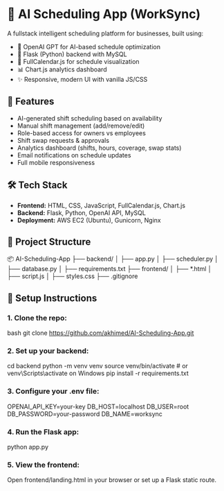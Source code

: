 # 🧠 AI Scheduling App (WorkSync)

A fullstack intelligent scheduling platform for businesses, built using:
- 🔮 OpenAI GPT for AI-based schedule optimization
- 🧰 Flask (Python) backend with MySQL
- 📅 FullCalendar.js for schedule visualization
- 📊 Chart.js analytics dashboard
- ✨ Responsive, modern UI with vanilla JS/CSS

## 🚀 Features

- AI-generated shift scheduling based on availability
- Manual shift management (add/remove/edit)
- Role-based access for owners vs employees
- Shift swap requests & approvals
- Analytics dashboard (shifts, hours, coverage, swap stats)
- Email notifications on schedule updates
- Full mobile responsiveness

## 🛠 Tech Stack

- **Frontend:** HTML, CSS, JavaScript, FullCalendar.js, Chart.js
- **Backend:** Flask, Python, OpenAI API, MySQL
- **Deployment:** AWS EC2 (Ubuntu), Gunicorn, Nginx

## 📁 Project Structure
📦 AI-Scheduling-App
├── backend/
│ ├── app.py
│ ├── scheduler.py
│ ├── database.py
│ ├── requirements.txt
├── frontend/
│ ├── *.html
│ ├── script.js
│ ├── styles.css
├── .gitignore

## 📌 Setup Instructions

### 1. Clone the repo:
   bash
   git clone https://github.com/akhimed/AI-Scheduling-App.git

   
### 2. Set up your backend:
cd backend
python -m venv venv
source venv/bin/activate  # or venv\Scripts\activate on Windows
pip install -r requirements.txt

### 3. Configure your .env file:
OPENAI_API_KEY=your-key
DB_HOST=localhost
DB_USER=root
DB_PASSWORD=your-password
DB_NAME=worksync

### 4. Run the Flask app:
python app.py

### 5. View the frontend:
Open frontend/landing.html in your browser or set up a Flask static route.


